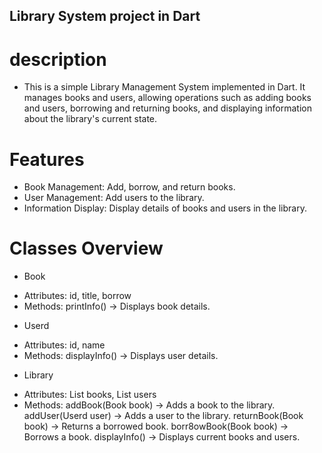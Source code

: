 ## Library System project in Dart

# description 
- This is a simple Library Management System implemented in Dart. It manages books and users, allowing operations such as adding books and users, borrowing and returning books, and displaying information about the library's current state.

# Features
- Book Management: Add, borrow, and return books.
- User Management: Add users to the library.
- Information Display: Display details of books and users in the library.

# Classes Overview

* Book
- Attributes: id, title, borrow
- Methods:
    printInfo() → Displays book details.
* Userd
- Attributes: id, name
- Methods:
    displayInfo() → Displays user details.

* Library
- Attributes: List<Book> books, List<Userd> users
- Methods:
    addBook(Book book) → Adds a book to the library.
    addUser(Userd user) → Adds a user to the library.
    returnBook(Book book) → Returns a borrowed book.
    borr8owBook(Book book) → Borrows a book.
    displayInfo() → Displays current books and users.